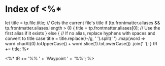 # Index of <%*
let title = tp.file.title; // Gets the current file's title
if (tp.frontmatter.aliases && tp.frontmatter.aliases.length > 0) {
    title = tp.frontmatter.aliases[0]; // Use the first alias if it exists
} else {
    // If no alias, replace hyphens with spaces and convert to title case
    title = title.replace(/-/g, ' ').split(' ')
                 .map(word => word.charAt(0).toUpperCase() + word.slice(1).toLowerCase())
                 .join(' ');
}
tR += title;
%>

<%* tR += '%% ' + 'Waypoint ' + '%%'; %>